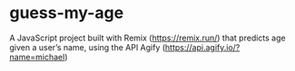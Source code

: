 # guess-my-age
A JavaScript project built with Remix (https://remix.run/) that predicts age given a user’s name, using the API Agify (https://api.agify.io/?name=michael)
